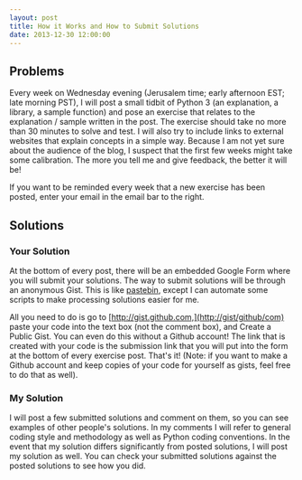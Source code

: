 ```yaml
---
layout: post
title: How it Works and How to Submit Solutions
date: 2013-12-30 12:00:00
---
```


## Problems

Every week on Wednesday evening (Jerusalem time; early afternoon EST; late morning PST), I will post a small tidbit of Python 3 (an explanation, a library, a sample function) and pose an exercise that relates to the explanation / sample written in the post. The exercise should take no more than 30 minutes to solve and test. I will also try to include links to external websites that explain concepts in a simple way. Because I am not yet sure about the audience of the blog, I suspect that the first few weeks might take some calibration. The more you tell me and give feedback, the better it will be!

If you want to be reminded every week that a new exercise has been posted, enter your email in the email bar to the right.

## Solutions

### Your Solution

At the bottom of every post, there will be an embedded Google Form where you will submit your solutions. The way to submit solutions will be through an anonymous Gist. This is like [pastebin](http://pastebin.com/), except I can automate some scripts to make processing solutions easier for me. 

All you need to do is go to [http://gist.github.com,](http://gist/github/com) paste your code into the text box (not the comment box), and Create a Public Gist. You can even do this without a Github account! The link that is created with your code is the submission link that you will put into the form at the bottom of every exercise post. That's it! (Note: if you want to make a Github account and keep copies of your code for yourself as gists, feel free to do that as well). 

### My Solution

I will post a few submitted solutions and comment on them, so you can see examples of other people's solutions. In my comments I will refer to general coding style and methodology as well as Python coding conventions. In the event that my solution differs significantly from posted solutions, I will post my solution as well. You can check your submitted solutions against the posted solutions to see how you did.